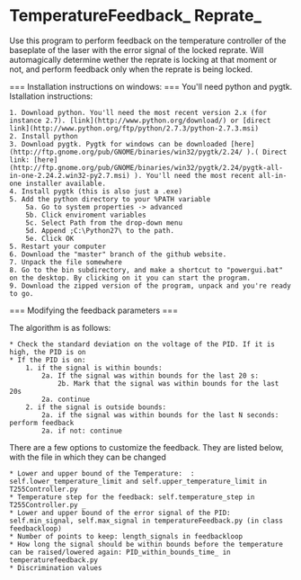 TemperatureFeedback_ Reprate_
===========================


Use this program to perform feedback on the temperature controller of the baseplate of the laser with the error signal of the locked reprate. Will automagically determine wether the reprate is locking at that moment or not, and perform feedback only when the reprate is being locked.


=== Installation instructions on windows: ===
You'll need python and pygtk. Istallation instructions:


    1. Download python. You'll need the most recent version 2.x (for instance 2.7). [link](http://www.python.org/download/) or [direct link](http://www.python.org/ftp/python/2.7.3/python-2.7.3.msi)
    2. Install python
    3. Download pygtk. Pygtk for windows can be downloaded [here](http://ftp.gnome.org/pub/GNOME/binaries/win32/pygtk/2.24/ ).( Direct link: [here](http://ftp.gnome.org/pub/GNOME/binaries/win32/pygtk/2.24/pygtk-all-in-one-2.24.2.win32-py2.7.msi) ). You'll need the most recent all-in-one installer available. 
    4. Install pygtk (this is also just a .exe)
    5. Add the python directory to your %PATH variable
        5a. Go to system properties -> advanced
        5b. Click enviroment variables
        5c. Select Path from the drop-down menu
        5d. Append ;C:\Python27\ to the path.
        5e. Click OK
    5. Restart your computer
    6. Download the "master" branch of the github website. 
    7. Unpack the file somewhere
    8. Go to the bin subdirectory, and make a shortcut to "powergui.bat" on the desktop. By clicking on it you can start the program.
    9. Download the zipped version of the program, unpack and you're ready to go.

=== Modifying the feedback parameters ===

The algorithm is as follows:

    * Check the standard deviation on the voltage of the PID. If it is high, the PID is on
    * If the PID is on:
        1. if the signal is within bounds: 
            2a. If the signal was within bounds for the last 20 s:
                2b. Mark that the signal was within bounds for the last 20s
            2a. continue
        2. if the signal is outside bounds:
            2a. if the signal was within bounds for the last N seconds: perform feedback
            2a. if not: continue


There are a few options to customize the feedback. They are listed below, with the file in which they can be changed

    * Lower and upper bound of the Temperature:  : self.lower_temperature_limit and self.upper_temperature_limit in T255Controller.py
    * Temperature step for the feedback: self.temperature_step in T255Controller.py _
    * Lower and upper bound of the error signal of the PID: self.min_signal, self.max_signal in temperatureFeedback.py (in class feedbackloop)
    * Number of points to keep: length_signals in feedbackloop
    * How long the signal should be within bounds before the temperature can be raised/lowered again: PID_within_bounds_time_ in temperaturefeedback.py
    * Discrimination values 
